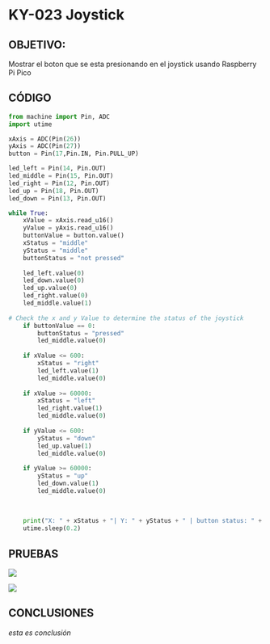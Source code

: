 # KY-023 Joystick

## OBJETIVO:

Mostrar el boton que se esta presionando en el joystick usando Raspberry Pi Pico

## CÓDIGO
```python
from machine import Pin, ADC
import utime

xAxis = ADC(Pin(26))
yAxis = ADC(Pin(27))
button = Pin(17,Pin.IN, Pin.PULL_UP)

led_left = Pin(14, Pin.OUT)
led_middle = Pin(15, Pin.OUT)
led_right = Pin(12, Pin.OUT)
led_up = Pin(18, Pin.OUT)
led_down = Pin(13, Pin.OUT)

while True:
    xValue = xAxis.read_u16()
    yValue = yAxis.read_u16()
    buttonValue = button.value()
    xStatus = "middle"
    yStatus = "middle"
    buttonStatus = "not pressed"
    
    led_left.value(0)
    led_down.value(0)
    led_up.value(0)
    led_right.value(0)
    led_middle.value(1)
    
# Check the x and y Value to determine the status of the joystick
    if buttonValue == 0:
        buttonStatus = "pressed"
        led_middle.value(0)
        
    if xValue <= 600:
        xStatus = "right"
        led_left.value(1)
        led_middle.value(0)
        
    if xValue >= 60000:
        xStatus = "left"
        led_right.value(1)
        led_middle.value(0)
        
    if yValue <= 600:
        yStatus = "down"
        led_up.value(1)
        led_middle.value(0)
        
    if yValue >= 60000:
        yStatus = "up"
        led_down.value(1)
        led_middle.value(0)
        
   
    
    print("X: " + xStatus + "| Y: " + yStatus + " | button status: " + buttonStatus)
    utime.sleep(0.2)
```

## PRUEBAS

![](https://www.snapon.co.za/images/thumbs/default-image_550.png)

![](https://www.snapon.co.za/images/thumbs/default-image_550.png)

## CONCLUSIONES
_esta es conclusión_
